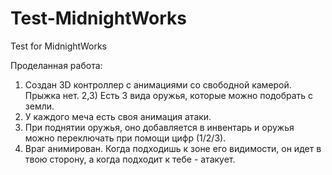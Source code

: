 # Test-MidnightWorks
Test for MidnightWorks

Проделанная работа:
1) Создан 3D контроллер с анимациями со свободной камерой. Прыжка нет.
2,3) Есть 3 вида оружья, которые можно подобрать с земли.
4) У каждого меча есть своя анимация атаки.
5) При поднятии оружья, оно добавляется в инвентарь и оружья можно переключать при помощи цифр (1/2/3).
6) Враг анимирован. Когда подходишь к зоне его видимости, он идет в твою сторону, а когда подходит к тебе - атакует.
